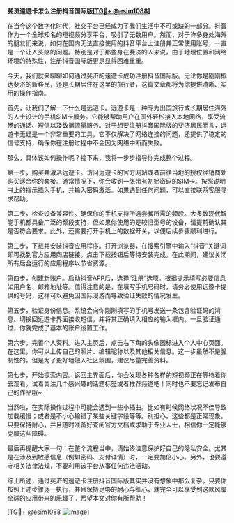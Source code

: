 **斐济遠遊卡怎么注册抖音国际版[[TG💪+ @esim1088](https://t.me/s/esim1088)]**

在当今这个数字化时代，社交平台已经成为了我们生活中不可或缺的一部分。抖音作为一个全球知名的短视频分享平台，吸引了无数用户。然而，对于许多身处海外的朋友们来说，如何在国内无法直接使用的抖音平台上注册并正常使用账号，一直是一个让人头疼的问题。特别是对于那些身在斐济的人来说，由于地理位置和网络环境的特殊性，注册抖音国际版更是显得困难重重。

今天，我们就来聊聊如何通过斐济的遠遊卡成功注册抖音国际版。无论你是刚刚抵达斐济的新移民，还是长期居住在这里的旅行者，这篇文章都将为你提供清晰、实用的操作指南。

首先，让我们了解一下什么是远遊卡。远遊卡是一种专为出国旅行或长期居住海外的人士设计的手机SIM卡服务。它能够帮助用户在国外轻松接入本地网络，享受流畅的通话、短信以及数据流量服务。对于想要注册抖音国际版的斐济居民而言，远遊卡无疑是一个非常重要的工具。它不仅解决了网络连接的问题，还提供了稳定的信号支持，确保你在注册过程中不会因为网络中断而失败。

那么，具体该如何操作呢？接下来，我将一步步指导你完成整个过程。

第一步，购买并激活远遊卡。访问远遊卡的官方网站或者前往当地的授权经销商处购买适合你的套餐。通常情况下，你会收到一张带有初始密码的SIM卡。按照说明书上的指示插入手机，并输入密码激活。如果遇到任何问题，可以直接联系客服寻求帮助。

第二步，检查设备兼容性。确保你的手机支持所选套餐所需的频段。大多数现代智能手机都具备广泛的频段支持，但如果你使用的是较旧型号的设备，请提前确认其是否符合要求。此外，还需要打开手机上的数据开关，以便后续步骤顺利进行。

第三步，下载并安装抖音应用程序。打开浏览器，在搜索引擎中输入“抖音”关键词即可找到官方应用商店链接。点击下载按钮后等待安装完成。在此期间，建议关闭所有后台运行的应用程序以节省资源。

第四步，创建新账户。启动抖音APP后，选择“注册”选项。根据提示填写必要信息如用户名、邮箱地址等。值得注意的是，在填写手机号码时，请务必使用远遊卡提供的号码，这样可以避免因国际漫游而导致验证失败的情况发生。

第五步，验证身份信息。系统会向你刚刚填写的手机号发送一条包含验证码的消息。切换回远遊卡界面接收短信，并将其正确填入相应的输入框内。一旦验证通过，你就完成了基本的账户设置工作。

第六步，完善个人资料。进入主页后，点击右下角的头像图标进入个人中心页面。在这里，你可以上传自己的照片、编辑昵称以及其他相关信息。这一步虽然不是强制性的，但是为了更好地融入社区氛围，建议尽量完善资料。

第七步，开始探索内容。返回主界面后，你会发现各种各样的短视频正在等待着你去观看。试着关注几个感兴趣的话题标签或者推荐频道吧！同时也不要忘记发布自己的作品哦~

当然啦，在实际操作过程中可能会遇到一些小插曲。比如有时候网络状况不佳导致加载缓慢；或者是不小心输错了某些关键字段等等。别担心，这些都是正常现象。只要保持耐心，并且随时准备好查阅官方文档或求助于专业人士，相信你一定能够克服这些障碍。

最后再提醒大家一句：在整个流程当中，请始终注意保护好自己的隐私安全。尤其是在涉及到敏感信息（例如密码、支付详情）时，一定要加倍小心。另外，也要遵守相关法律法规，不要利用该平台从事任何违法活动。

综上所述，通过斐济的遠遊卡注册抖音国际版其实并没有想象中那么复杂。只要你按照上述步骤逐一执行，并且保持足够的耐心与细心，就完全可以享受到这款风靡全球的应用带来的乐趣了。希望本文对你有所帮助！

[[TG💪+ @esim1088](https://t.me/s/esim1088) ![Image](https://i.postimg.cc/4NQfJmqS/Snipaste-2025-05-13-00-14-12.png)]